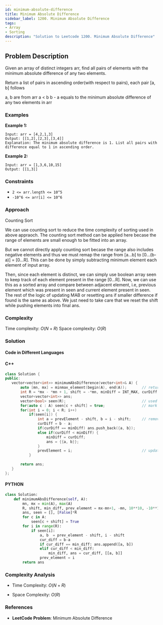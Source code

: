 ```yaml
---
id: minimum-absolute-difference
title: Minimum Absolute Difference
sidebar_label: 1200. Minimum Absolute Difference
tags:
- Array
- Sorting
description: "Solution to Leetcode 1200. Minimum Absolute Difference"
---
```


## Problem Description

Given an array of distinct integers arr, find all pairs of elements with the minimum absolute difference of any two elements.

Return a list of pairs in ascending order(with respect to pairs), each pair [a, b] follows

a, b are from arr
a &lt; b
b - a equals to the minimum absolute difference of any two elements in arr
 
### Examples

**Example 1:**

```
Input: arr = [4,2,1,3]
Output: [[1,2],[2,3],[3,4]]
Explanation: The minimum absolute difference is 1. List all pairs with difference equal to 1 in ascending order.
```

**Example 2:**

```
Input: arr = [1,3,6,10,15]
Output: [[1,3]]

```



### Constraints
- `2 <= arr.length <= 10^5`
- `-10^6 <= arr[i] <= 10^6`

### Approach 
Counting Sort

We can use counting sort to reduce the time complexity of sorting used in above appraoch. The counting sort method can be applied here becase the range of elements are small enough to be fitted into an array.

But we cannot directly apply counting sort becase the range also includes negative elements and thus we must remap the range from [a...b] to [0...(b-a)] = [0...R]. This can be done by simply subtracting minimum element each element of input array.

Then, since each element is distinct, we can simply use boolean array seen to keep track of each element present in the range [0...R]. Now, we can use this as a sorted array and compare between adjacent element, i.e, previous element which was present in seen and current element present in seen. The rest of the logic of updating MAB or resetting ans if smaller difference if found is the same as above. We just need to take care that we reset the shift while pushing elements into final ans.

### Complexity

Time complexity: $O(N + R)$
Space complexity: $O(R)$

### Solution

#### Code in Different Languages

#### C++

 ```cpp
class Solution {
public:
    vector<vector<int>> minimumAbsDifference(vector<int>& A) {
        auto [mn, mx] = minmax_element(begin(A), end(A));       // returns iterator to min and max element in A
        int R = *mx - *mn + 1, shift = -*mn, minDiff = INT_MAX, curDiff, prevElement = -R;
        vector<vector<int>> ans;
        vector<bool> seen(R);                                   // used to denote if i is present or not over the remapped range [0, R]
        for(auto c : A) seen[c + shift] = true;                 // mark each element of A as seen after applying shift
        for(int i = 0; i < R; i++)
            if(seen[i]) {
                int a = prevElement - shift, b = i - shift;     // remove the applied shift while pushing into ans array
                curDiff = b - a;
                if(curDiff == minDiff) ans.push_back({a, b});
                else if(curDiff < minDiff) {
                    minDiff = curDiff;
                    ans = {{a, b}};
                }
                prevElement = i;                                // update previous element so we only compare adjacent elements of sorted A
            }
        
        return ans;
    }
};
 ```

#### PYTHON

```python
class Solution:
    def minimumAbsDifference(self, A):
        mn, mx = min(A), max(A)
        R, shift, min_diff, prev_element = mx-mn+1, -mn, 10**10, -10**10
        ans, seen = [], [False]*R
        for c in A:
            seen[c + shift] = True
        for i in range(R):
            if seen[i]:
                a, b  = prev_element - shift, i - shift
                cur_diff = b-a
                if cur_diff == min_diff: ans.append([a, b])
                elif cur_diff < min_diff:
                    min_diff, ans = cur_diff, [[a, b]]
                prev_element = i
        return ans
```



### Complexity Analysis

- Time Complexity: $O(N+R)$ 

- Space Complexity: $O(R)$ 

### References

- **LeetCode Problem**: Minimum Absolute Difference